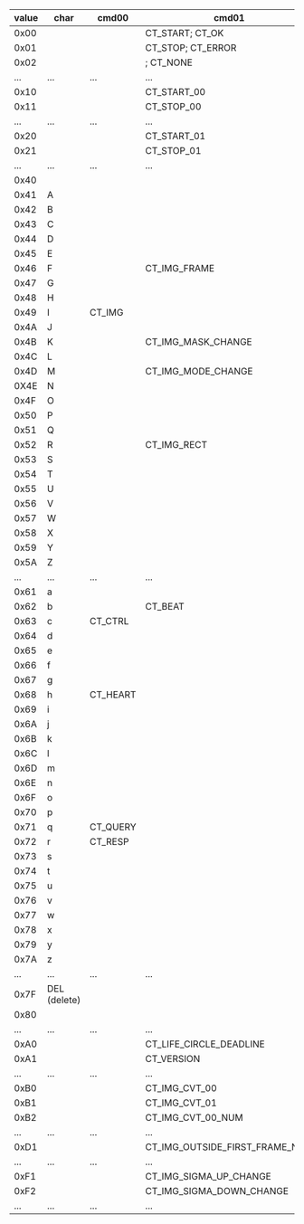 | value | char         | cmd00    | cmd01                          | param        | resp    |
| ----- | ------------ | -------- | ------------------------------ | ------------ | ------- |
| 0x00  |              |          | CT_START; CT_OK                |              |         |
| 0x01  |              |          | CT_STOP; CT_ERROR              |              |         |
| 0x02  |              |          | ; CT_NONE                      |              |         |
| ...   | ...          | ...      | ...                            | ...          | ...     |
| 0x10  |              |          | CT_START_00                    | WM_DIFF_IMG  |         |
| 0x11  |              |          | CT_STOP_00                     |              |         |
| ...   | ...          | ...      | ...                            | ...          | ...     |
| 0x20  |              |          | CT_START_01                    | WM_ORG_IMG   |         |
| 0x21  |              |          | CT_STOP_01                     |              |         |
| ...   | ...          | ...      | ...                            | ...          | ...     |
| 0x40  |              |          |                                | WM_SIZE_CUT  |         |
| 0x41  | A            |          |                                |              |         |
| 0x42  | B            |          |                                |              |         |
| 0x43  | C            |          |                                |              |         |
| 0x44  | D            |          |                                |              |         |
| 0x45  | E            |          |                                |              |         |
| 0x46  | F            |          | CT_IMG_FRAME                   |              |         |
| 0x47  | G            |          |                                |              |         |
| 0x48  | H            |          |                                |              |         |
| 0x49  | I            | CT_IMG   |                                |              |         |
| 0x4A  | J            |          |                                |              |         |
| 0x4B  | K            |          | CT_IMG_MASK_CHANGE             |              |         |
| 0x4C  | L            |          |                                |              |         |
| 0x4D  | M            |          | CT_IMG_MODE_CHANGE             |              |         |
| 0X4E  | N            |          |                                |              |         |
| 0x4F  | O            |          |                                |              |         |
| 0x50  | P            |          |                                |              |         |
| 0x51  | Q            |          |                                |              |         |
| 0x52  | R            |          | CT_IMG_RECT                    |              |         |
| 0x53  | S            |          |                                |              |         |
| 0x54  | T            |          |                                |              |         |
| 0x55  | U            |          |                                |              |         |
| 0x56  | V            |          |                                |              |         |
| 0x57  | W            |          |                                |              |         |
| 0x58  | X            |          |                                |              |         |
| 0x59  | Y            |          |                                |              |         |
| 0x5A  | Z            |          |                                |              |         |
| ...   | ...          | ...      | ...                            | ...          | ...     |
| 0x61  | a            |          |                                |              |         |
| 0x62  | b            |          | CT_BEAT                        |              |         |
| 0x63  | c            | CT_CTRL  |                                |              |         |
| 0x64  | d            |          |                                |              |         |
| 0x65  | e            |          |                                |              |         |
| 0x66  | f            |          |                                |              |         |
| 0x67  | g            |          |                                |              |         |
| 0x68  | h            | CT_HEART |                                |              |         |
| 0x69  | i            |          |                                |              |         |
| 0x6A  | j            |          |                                |              |         |
| 0x6B  | k            |          |                                |              |         |
| 0x6C  | l            |          |                                |              |         |
| 0x6D  | m            |          |                                |              |         |
| 0x6E  | n            |          |                                |              | HB_NONE |
| 0x6F  | o            |          |                                |              |         |
| 0x70  | p            |          |                                |              |         |
| 0x71  | q            | CT_QUERY |                                |              |         |
| 0x72  | r            | CT_RESP  |                                |              | HB_RESP |
| 0x73  | s            |          |                                |              |         |
| 0x74  | t            |          |                                |              |         |
| 0x75  | u            |          |                                |              |         |
| 0x76  | v            |          |                                |              |         |
| 0x77  | w            |          |                                |              |         |
| 0x78  | x            |          |                                |              |         |
| 0x79  | y            |          |                                |              |         |
| 0x7A  | z            |          |                                |              |         |
| ...   | ...          | ...      | ...                            | ...          | ...     |
| 0x7F  | DEL (delete) |          |                                |              |         |
| 0x80  |              |          |                                | WM_SIZE_FULL |         |
| ...   | ...          | ...      | ...                            | ...          | ...     |
| 0xA0  |              |          | CT_LIFE_CIRCLE_DEADLINE        |              |         |
| 0xA1  |              |          | CT_VERSION                     |              |         |
| ...   | ...          | ...      | ...                            | ...          | ...     |
| 0xB0  |              |          | CT_IMG_CVT_00                  |              |         |
| 0xB1  |              |          | CT_IMG_CVT_01                  |              |         |
| 0xB2  |              |          | CT_IMG_CVT_00_NUM              |              |         |
| ...   | ...          | ...      | ...                            | ...          | ...     |
| 0xD1  |              |          | CT_IMG_OUTSIDE_FIRST_FRAME_NUM |              |         |
| ...   | ...          | ...      | ...                            | ...          | ...     |
| 0xF1  |              |          | CT_IMG_SIGMA_UP_CHANGE         |              |         |
| 0xF2  |              |          | CT_IMG_SIGMA_DOWN_CHANGE       |              |         |
| ...   | ...          | ...      | ...                            | ...          | ...     |